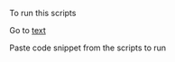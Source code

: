 To run this scripts

Go to [text](https://www.programiz.com/javascript/online-compiler/)

Paste code snippet from the scripts to run
